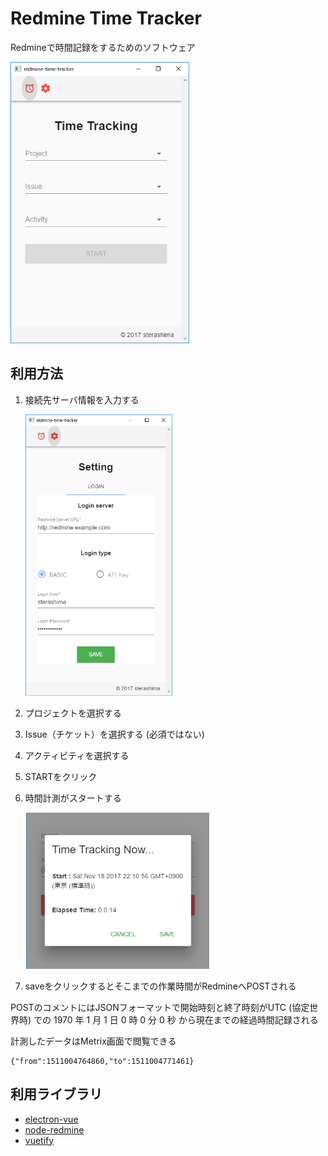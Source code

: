 # Redmine Time Tracker

Redmineで時間記録をするためのソフトウェア

<img src="asset/main-window.png" height="450px">

## 利用方法

1. 接続先サーバ情報を入力する

    <img src="asset/setting.png" height="450px">

1. プロジェクトを選択する
1. Issue（チケット）を選択する (必須ではない)
1. アクティビティを選択する
1. STARTをクリック
1. 時間計測がスタートする

    <img src="asset/tracking.png" height="250px">

1. saveをクリックするとそこまでの作業時間がRedmineへPOSTされる

POSTのコメントにはJSONフォーマットで開始時刻と終了時刻がUTC (協定世界時) での 1970 年 1 月 1 日 0 時 0 分 0 秒 から現在までの経過時間記録される

計測したデータはMetrix画面で閲覧できる

```
{"from":1511004764860,"to":1511004771461}
```

## 利用ライブラリ

- [electron-vue](https://github.com/SimulatedGREG/electron-vue)
- [node-redmine](https://github.com/zanran/node-redmine)
- [vuetify](https://github.com/vuetifyjs/vuetify)